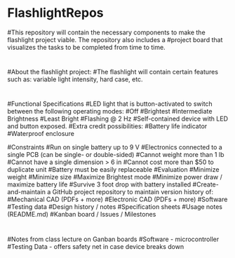 # FlashlightRepos
#This repository will contain the necessary components to make the flashlight project viable. The repository also includes a #project board that visualizes the tasks to be completed from time to time.
#
#About the flashlight project:
#The flashlight will contain certain features such as: variable light intensity, hard case, etc.
#
#Functional Specifications
#LED light that is button-activated to switch between the following operating modes:
#Off
#Brightest
#Intermediate Brightness
#Least Bright
#Flashing @ 2 Hz
#Self-contained device with LED and button exposed.
#Extra credit possibilities:
#Battery life indicator
#Waterproof enclosure

#Constraints
#Run on single battery up to 9 V
#Electronics connected to a single PCB (can be single- or double-sided)
#Cannot weight more than 1 lb
#Cannot have a single dimension > 6 in
#Cannot cost more than $50 to duplicate unit
#Battery must be easily replaceable
#Evaluation
#Minimize weight
#Minimize size
#Maximize Brightest mode
#Minimize power draw / maximize battery life
#Survive 3 foot drop with battery installed
#Create-and-maintain a GitHub project repository to maintain version history of:
#Mechanical CAD (PDFs + more)
#Electronic CAD (PDFs + more)
#Software
#Testing data
#Design history / notes
#Specification sheets
#Usage notes (README.md)
#Kanban board / Issues / Milestones
#
#Notes from class lecture on Ganban boards
#Software - microcontroller
#Testing Data - offers safety net in case device breaks down
